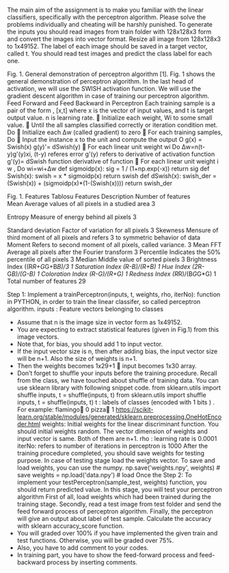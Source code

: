 The main aim of the assignment is to make you familiar with the linear classifiers, specifically
with the perceptron algorithm. Please solve the problems individually and cheating will be
harshly punished. To generate the inputs you should read images from train folder with
128x128x3 form and convert the images into vector format. Resize all image from 128x128x3
to 1x49152. The label of each image should be saved in a target vector, called t.
You should read test images and predict the class label for each one.

Fig. 1. General demonstration of perceptron algorithm [1].
Fig. 1 shows the general demonstration of perceptron algorithm. In the last head of activation,
we will use the SWISH activation function.
We will use the gradient descent algorithm in case of training our perceptron algorithm.
Feed Forward and Feed Backward in Perceptron
Each training sample is a pair of the form , [x,t] where x is the vector of input values, and t
is target output value. n is learning rate.
 Initialize each weight,  Wi to some small value.
 Until the all samples classified correctly or iteration condition met. Do
 Initialize each Δw (called gradient) to zero
 For each training samples, Do
 Input the instance x to the unit and compute the output O
g(x) = Swish(x)
g(y)'= dSwish(y)
 For each linear unit weight  wi Do
Δw=n(t-y)g'(y)xi,
(t-y) referes error
g'(y) refers to derivative of activation function
g'(y)= dSwish function
derivative of function
 For each linear unit weight i w , Do
wi=wi+Δw
def sigmoidp(x): 
sig = 1 / (1+np.exp(-x)) 
return sig 
def Swish(x): 
swish = x * sigmoidp(x) 
return swish 
def dSwish(x): 
swish_der = (Swish(x)) + (sigmoidp(x)*(1-(Swish(x)))) 
return swish_der


Fig. 1. Features Tablosu
Features                             Description                       Number of features  
Mean      Average values of all pixels in a studied area                         3

Entropy     Measure of energy behind all pixels                                  3

Standard deviation      Factor of variation for all pixels                       3
Skewness   Mensure of third moment of all pixels and refers           	         3
                    to symmetric behavior of data 
Moment   Refers to second moment of all pixels, called variance.      		 3
Mean FFT   Average all pixels after the Fourier transform                        3
Percentile    Indicates the 50% percentile of all pixels                         3
Median            Middle value of sorted pixels                                  3 
Brightness Index         ((R*R+G*G+B*B)/3                                        1
Saturation Index             (R-B)/(R+B)                                         1
Hue Index                  (2*R-G*B)/(G-B)                                       1
Coloration Index           (R-G)/(R+G)                                           1
Redness Index              (R*R)/(B*G*G*G)                                       1
                               Total number of features         	         29

Step 1:
Implement a trainPerceptron(inputs, t, weights, rho, iterNo): function in PYTHON, in order to train the linear classifer, so called perceptron algorithm.
inputs : Feature vectors belonging to classes
- Assume that n is the image size in vector form as 1x49152.
- You are expecting to extract statistical features (given in Fig.1) from this image vectors.
- Note that, for bias, you should add 1 to input vector.
- If the input vector size is n, then after adding bias, the input vector size will be n+1. Also the size of weights is n+1.
- Then the weights becomes 1x29+1  input becomes 1x30 array.
- Don’t forget to shuffle your inputs before the training procedure. Recall from the class, we have touched about shuffle of training data. You can use sklearn library with following snippet code.
from sklearn.utils import shuffle inputs, t = shuffle(inputs, t)
from sklearn.utils import shuffle
inputs, t = shuffle(inputs, t)
t : labels of classes (encoded with 1 bits ) .
For example: flamingo 0
pizza 1
https://scikit-learn.org/stable/modules/generated/sklearn.preprocessing.OneHotEncoder.html
weights: Initial weights for the linear discriminant function. You should initial weights random.
The vector dimension of weights and input vector is same. Both of them are n+1.
rho : learning rate is 0.0001
iterNo: refers to number of iterations in perceptron is 1000
After the training procedure completed, you should save weights for testing purpose. In case of testing stage load the weights vector.
To save and load weights, you can use the numpy. np.save('weights.npy', weights) # save weights = np.load('data.npy') # load
Once the
Step 2:
To implement your testPerceptron(sample_test, weights) function, you should return predicted value.
In this stage, you will test your perceptron algorithm
First of all, load weights which had been trained during the training stage.
Secondly, read a test image from test folder and send the feed forward process of perceptron algorithm.
Finally, the perceptron will give an output about label of test sample. Calculate the accuracy with sklearn accuracy_score function.
- You will graded over 100% if you have implemented the given train and test functions. Otherwise, you will be graded over 75%.
- Also, you have to add comment to your codes.
- In training part, you have to show the feed-forward process and feed-backward process by inserting comments.

